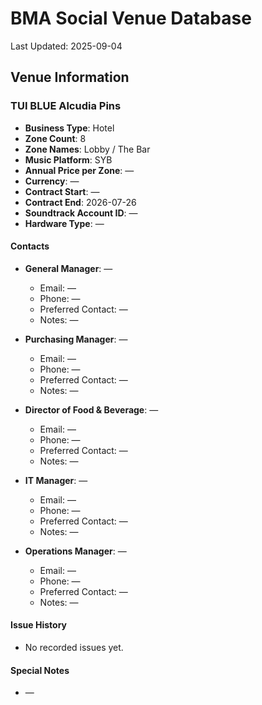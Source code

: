 # BMA Social Venue Database

Last Updated: 2025-09-04

## Venue Information

### TUI BLUE Alcudia Pins
- **Business Type**: Hotel
- **Zone Count**: 8
- **Zone Names**: Lobby / The Bar
- **Music Platform**: SYB
- **Annual Price per Zone**: —
- **Currency**: —
- **Contract Start**: —
- **Contract End**: 2026-07-26
- **Soundtrack Account ID**: —
- **Hardware Type**: —

#### Contacts
- **General Manager**: —
  - Email: —
  - Phone: —
  - Preferred Contact: —
  - Notes: —

- **Purchasing Manager**: —
  - Email: —
  - Phone: —
  - Preferred Contact: —
  - Notes: —

- **Director of Food & Beverage**: —
  - Email: —
  - Phone: —
  - Preferred Contact: —
  - Notes: —

- **IT Manager**: —
  - Email: —
  - Phone: —
  - Preferred Contact: —
  - Notes: —

- **Operations Manager**: —
  - Email: —
  - Phone: —
  - Preferred Contact: —
  - Notes: —

#### Issue History
- No recorded issues yet.

#### Special Notes
- —

